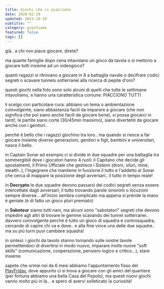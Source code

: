 ```yaml
---
title: Giochi che ci piacciono
date: 2020-02-29
updated: 2023-10-19
subtitle: ""
category: giochiamo
featured: false
tags: []
---
```


già.. a chi non piace giocare, direte?

ma quante famiglie dopo cena intavolano un gioco da tavola o si mettono a giocare tutti insieme ad un videogioco?

quanti ragazzi si ritrovano a giocare in 8 a battaglia navale o decifrare codici segreti o scavare tunnels sotterranei alla ricerca di pepite d'oro?

questi giochi nella foto sono solo alcuni di quelli che tutte le settimane intavoliamo, e hanno una caratteristica comune: PIACCIONO TUTTI

li scelgo con particolare cura: abbiano un tema o ambientazione coinvolgente, siano abbastanza facili da imparare a giocare (che non significa che poi siano anche facili da giocare bene), si possa giocarci in tanti!, le partite siano corte (30/45min massimo), siano divertenti da giocare anche con i genitori..

perché è bello che i ragazzi giochino tra loro.. ma quando si riesce a far giocare insieme diverse generazioni, genitori e figli, bambini e universitari, nasce il bello.

in Captain Sonar ad esempio ci si divide in due squadre per una battaglia tra sommergibili dove i giocatori hanno 4 ruoli: il Capitano che decide gli spostamenti, il Primo Ufficiale che gestisce i Sistemi (droni, siluri, mine, stealth..), l'Ingegnere che mantiene in funzione il tutto e l'addetto al Sonar che cerca di mappare la posizione degli avversari.. il tutto in tempo reale!

in **Decrypto** le due squadre devono passarsi dei codici segreti senza essere intercettate dagli avversari, il tutto trovando parole sinonimi o locuzioni sempre diverse... all'inizio sembra complicato ma appena si prende la mano è geniale (è di fatto un gioco pluri premiato)

in **Saboteur** siamo tutti nani, ma alcuni sono "sabotatori" segreti che devono impedire agli altri di trovare le gemme scavando dei tunnel sotterranei.. davvero coinvolgente perché è tutto un gioco di squadra e controsquadra, cercando di capire chi va e dove.. e alla fine vince una delle due squadre.. ma su più turni puoi cambiare squadra!

in sintesi: i giochi da tavolo stanno tornando sulle nostre tavole permettendoci di divertirsi in modo nuovo, imparare molte nuove "soft skills" (comunicazione, cooperazione, pensiero logico e critico...), stare insieme

sapete che ormai noi da 6 mesi abbiamo l'appuntamento fisso del [PlayFriday](../../lab/activities/play-friday.md), dove appunto ci si trova a giocare con gli amici del quartiere (per fortuna abbiamo una bella Casa del Popolo), ma questi nuovi giochi vanno molto più in là... e spero di avervi solleticato la curiosità!
